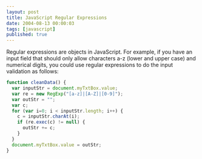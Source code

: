 ```yaml
---
layout: post
title: JavaScript Regular Expressions
date: 2004-08-13 00:00:03
tags: [javascript]
published: true
---
```


Regular expressions are objects in JavaScript. For example, if you have an input field that should only 
allow characters a-z (lower and upper case) and numerical digits, you could use regular expressions to 
do the input validation as follows:

```javascript
function cleanData() {
  var inputStr = document.myTxtBox.value;
  var re = new RegExp("[a-z]|[A-Z]|[0-9]");
  var outStr = "";
  var c;
  for (var i=0; i < inputStr.length; i++) { 
    c = inputStr.charAt(i);
    if (re.exec(c) != null) {
      outStr += c;
    }
  }
  document.myTxtBox.value = outStr;
}
```